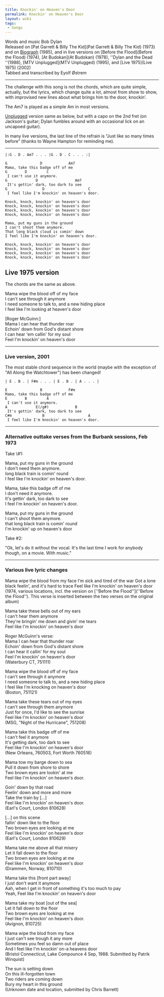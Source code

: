 ```yaml
---
title: Knockin' on Heaven's Door
permalink: Knockin' on Heaven's Door
layout: wiki
tags:
 - Songs
---
```


Words and music Bob Dylan  
Released on [Pat Garrett &amp; Billy The
Kid](Pat Garrett &amp; Billy The Kid) (1973) and on
[Biograph](Biograph) (1985), and in live versions on [Before
the Flood](Before the Flood) (1974), [At
Budokan](At Budokan) (1978), ''Dylan and the Dead ''(1988),
[MTV Unplugged](MTV Unplugged) (1995), and [Live
1975](Live 1975) (2002)  
Tabbed and transcribed by Eyolf Østrem

* * * * *

The challenge with this song is not the chords, which are quite simple,
actually, but the lyrics, which change quite a lot, almost from show to
show, with improvised new lines about what brings him to the door,
knockin'.

The Am7 is played as a simple Am in most versions.

[Unplugged](Unplugged) version same as below, but with a capo
on the 2nd fret (on Jackson's guitar; Dylan fumbles around with an
occasional lick on an uncapoed guitar).

In many live versions, the last line of the refrain is “Just like so
many times before” (thanks to Wayne Hampton for reminding me).

* * * * *

    |:G . D . Am7 . . . |G . D . C . . . :|

    G               D            Am7
    Mama, take this badge off of me
    G        D         C
     I can't use it anymore.
    G             D                 Am7
     It's gettin' dark, too dark to see
    G                D                    C
     I feel like I'm knockin' on heaven's door.

    Knock, knock, knockin' on heaven's door
    Knock, knock, knockin' on heaven's door
    Knock, knock, knockin' on heaven's door
    Knock, knock, knockin' on heaven's door

    Mama, put my guns in the ground
    I can't shoot them anymore.
    That long black cloud is comin' down
    I feel like I'm knockin' on heaven's door.

    Knock, knock, knockin' on heaven's door
    Knock, knock, knockin' on heaven's door
    Knock, knock, knockin' on heaven's door
    Knock, knock, knockin' on heaven's door

<h2 class="songversion">
Live 1975 version

</h2>
The chords are the same as above.

Mama wipe the blood off of my face  
I can't see through it anymore  
I need someone to talk to, and a new hiding place  
I feel like I'm looking at heaven's door

[Roger McGuinn:]  
Mama I can hear that thunder roar  
Echoin' down from God's distant shore  
I can hear 'em callin' for my soul  
Feel I'm knockin' on heaven's door

* * * * *

<h3>
Live version, 2001

</h3>
The most stable chord sequence in the world (maybe with the exception of
"All Along the Watchtower") has been changed!

    | E . B . | F#m . . . | E . B . | A . . . |

    E               B            F#m
    Mama, take this badge off of me
    E        B         A
     I can't use it anymore.
    A             E(/g#)            B
     It's gettin' dark, too dark to see
    C#m              B                    A
     I feel like I'm knockin' on heaven's door.
     

* * * * *

<h3>
Alternative outtake verses from the Burbank sessions, Feb 1973

</h3>
Take \#1:

Mama, put my guns in the ground  
I don't need them anymore.  
long black train is comin' round  
I feel like I'm knockin' on heaven's door.

Mama, take this badge off of me  
I don't need it anymore.  
It's gettin' dark, too dark to see  
I feel I'm knockin' on heaven's door.

Mama, put my guns in the ground  
I can't shoot them anymore.  
that long black train is comin' round  
I'm knockin' up on heaven's door

Take \#2:

"Ok, let's do it without the vocal. It's the last time I work for
anybody though, on a movie. With music."

* * * * *

<h3>
Various live lyric changes

</h3>
Mama wipe the blood from my face  
I'm sick and tired of the war  
Got a lone black feelin', and it's hard to trace  
Feel like I'm knockin' on heaven's door  
 (1974, various locations, incl. the version on [''Before the
Flood''](''Before the Flood'').  
 This verse is inserted between the two verses on the original album)

Mama take these bells out of my ears  
I can't hear them anymore  
They're bringin' me down and givin' me tears  
Feel like I'm knockin' on heaven's door

Roger McGuinn's verse:  
Mama I can hear that thunder roar  
Echoin' down from God's distant shore  
I can hear it callin' for my soul  
Feel I'm knockin' on heaven's door  
 (Waterbury CT, 751111)

Mama wipe the blood off of my face  
I can't see through it anymore  
I need someone to talk to, and a new hiding place  
I feel like I'm knocking on heaven's door  
 (Boston, 751121)

Mama take these tears out of my eyes  
I can't see through them anymore  
Just for once, I'd like to see the sunrise  
Feel like I'm knockin' on heaven's door  
 (MSG, "Night of the Hurricane", 751208)

Mama take this badge off of me  
I can't feel it anymore  
It's getting dark, too dark to see  
Feel like I'm knockin' on heaven's door  
 (New Orleans, 760503, Fort Worth 760516)

Mama tow my barge down to sea  
Pull it down from shore to shore  
Two brown eyes are lookin' at me  
Feel like I'm knockin' on heaven's door.

Goin' down by that road  
Feelin' down and more and more  
Take the train by [...]  
Feel like I'm knockin' on heaven's door.  
 (Earl's Court, London 810628)

[...] on this scene  
fallin' down like to the floor  
Two brown eyes are looking at me  
Feel like I'm knockin' on heaven's door  
 (Earl's Court, London 810629)

Mama take me above all that misery  
Let it fall down to the floor  
Two brown eyes are looking at me  
Feel like I'm knockin' on heaven's door  
 (Drammen, Norway, 810710)

Mama take this [front part away]  
I just don't want it anymore  
Aah, when I get in front of something it's too much to pay  
Yeah, Feel like I'm knockin' on heaven's door

Mama take my boat [out of the sea]  
Let it fall down to the floor  
Two brown eyes are looking at me  
Feel like I'm knockin' on heaven's door.  
 (Avignon, 810725)

Mama wipe the blod from my face  
I just can't see trough it any more  
Sometimes you feel so damn out of place  
And I feel like I'm knockin' on-a heavens door  
 (Bristol Connecticut, Lake Compounce 4 Sep, 1988. Submitted by Patrik
Winquist)

The sun is setting down  
On this ill-forgotten town  
Two riders are coming down  
Bury my heart in this ground  
 (Unknown date and location, submitted by Chris Barrett)

